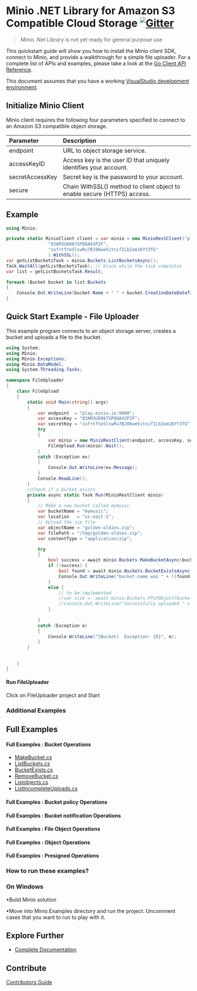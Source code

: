 # Minio .NET Library for Amazon S3 Compatible Cloud Storage [![Gitter](https://badges.gitter.im/Join%20Chat.svg)](https://gitter.im/Minio/minio?utm_source=badge&utm_medium=badge&utm_campaign=pr-badge&utm_content=badge)

<blockquote>Minio .Net Library is not yet ready for general purpose use</blockquote>

This quickstart guide will show you how to install the Minio client SDK, connect to Minio, and provide a walkthrough for a simple file uploader. For a complete list of APIs and examples, please take a look at the [Go Client API Reference](https://docs.minio.io/docs/golang-client-api-reference).

This document assumes that you have a working [VisualStudio development environment](https://docs.minio.io/docs/how-to-install-golang).


## Initialize Minio Client

Minio client requires the following four parameters specified to connect to an Amazon S3 compatible object storage.


| Parameter  | Description| 
| :---         |     :---     |
| endpoint   | URL to object storage service.   | 
| accessKeyID | Access key is the user ID that uniquely identifies your account. |   
| secretAccessKey | Secret key is the password to your account. |
| secure | Chain WithSSL() method to client object to enable secure (HTTPS) access. |


## Example
```cs
using Minio;

private static MinioClient client = var minio = new MinioRestClient("play.minio.io:9000",
                "Q3AM3UQ867SPQQA43P2F",
                "zuf+tfteSlswRu7BJ86wekitnifILbZam1KYY3TG"
                ).WithSSL();
var getListBucketsTask = minio.Buckets.ListBucketsAsync();
Task.WaitAll(getListBucketsTask); // block while the task completes
var list = getListBucketsTask.Result;

foreach (Bucket bucket in list.Buckets            
{                
    Console.Out.WriteLine(bucket.Name + " " + bucket.CreationDateDateTime);
}

```
## Quick Start Example - File Uploader

This example program connects to an object storage server, creates a bucket and uploads a file to the bucket.
```cs
using System;
using Minio;
using Minio.Exceptions;
using Minio.DataModel;
using System.Threading.Tasks;

namespace FileUploader
{
    class FileUpload
    {
        static void Main(string[] args)
        {
            var endpoint  = "play.minio.io:9000";
            var accessKey = "Q3AM3UQ867SPQQA43P2F";
            var secretKey = "zuf+tfteSlswRu7BJ86wekitnifILbZam1KYY3TG";
            try
            { 
                var minio = new MinioRestClient(endpoint, accessKey, secretKey).WithSSL();
                FileUpload.Run(minio).Wait();
            }
            catch (Exception ex)
            {
                Console.Out.WriteLine(ex.Message);
            }
            Console.ReadLine();
        }
        //Check if a bucket exists
        private async static Task Run(MinioRestClient minio)
        {
            // Make a new bucket called mymusic.
            var bucketName = "mymusic";
            var location   = "us-east-1";
            // Upload the zip file
            var objectName = "golden-oldies.zip";
            var filePath = "/tmp/golden-oldies.zip";
            var contentType = "application/zip";

            try
            {
                bool success = await minio.Buckets.MakeBucketAsync(bucketName, location);
                if (!success) {
                    bool found = await minio.Buckets.BucketExistsAsync(bucketName);
                    Console.Out.WriteLine("bucket-name was " + ((found == true) ? "found" : "not found"));
                }
                else { 
                    // to be implemented
                    //var size =  await minio.Buckets.FPutObject(bucketName, objectName, filePath, contentType);  
                    //Console.Out.WriteLine("Successfully uploaded " + objectName + " of size" + size);
                }
               
            }
            catch (Exception e)
            {
                Console.WriteLine("[Bucket]  Exception: {0}", e);
            }
        }
   

    }
}
```
#### Run FileUploader
Click on FileUploader project and Start
### Additional Examples

## Full Examples

#### Full Examples : Bucket Operations

* [MakeBucket.cs](./Minio.Examples/Cases/MakeBucket.cs)
* [ListBuckets.cs](./Minio.Examples/Cases/ListBuckets.cs)
* [BucketExists.cs](./Minio.Examples/Cases/BucketExists.cs)
* [RemoveBucket.cs](./Minio.Examples/Cases/RemoveBucket.cs)
* [Listobjects.cs]()
* [ListIncompleteUploads.cs]()

#### Full Examples : Bucket policy Operations

#### Full Examples : Bucket notification Operations

#### Full Examples : File Object Operations

#### Full Examples : Object Operations

#### Full Examples : Presigned Operations

### How to run these examples?
### On Windows


•Build Minio solution


•Move into Minio.Examples directory and run the project. Uncomment cases that you want to run 
 to play with it.


## Explore Further
* [Complete Documentation](https://docs.minio.io)

## Contribute

[Contributors Guide](https://github.com/minio/minio-go/blob/master/CONTRIBUTING.md)

